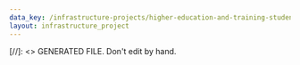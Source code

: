```yaml
---
data_key: /infrastructure-projects/higher-education-and-training-student-housing-infrastructure-programme-nelson-mandela-university
layout: infrastructure_project
---
```

[//]: <> GENERATED FILE. Don't edit by hand.